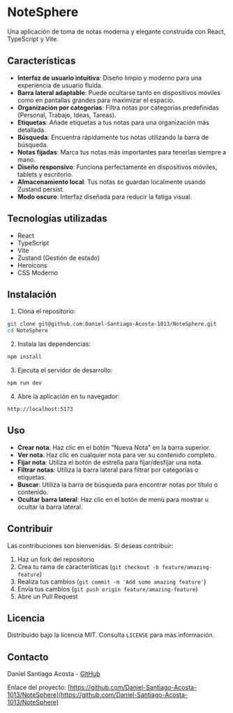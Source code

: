 # NoteSphere

Una aplicación de toma de notas moderna y elegante construida con React, TypeScript y Vite.


## Características

- **Interfaz de usuario intuitiva**: Diseño limpio y moderno para una experiencia de usuario fluida.
- **Barra lateral adaptable**: Puede ocultarse tanto en dispositivos móviles como en pantallas grandes para maximizar el espacio.
- **Organización por categorías**: Filtra notas por categorías predefinidas (Personal, Trabajo, Ideas, Tareas).
- **Etiquetas**: Añade etiquetas a tus notas para una organización más detallada.
- **Búsqueda**: Encuentra rápidamente tus notas utilizando la barra de búsqueda.
- **Notas fijadas**: Marca tus notas más importantes para tenerlas siempre a mano.
- **Diseño responsivo**: Funciona perfectamente en dispositivos móviles, tablets y escritorio.
- **Almacenamiento local**: Tus notas se guardan localmente usando Zustand persist.
- **Modo oscuro**: Interfaz diseñada para reducir la fatiga visual.

## Tecnologías utilizadas

- React
- TypeScript
- Vite
- Zustand (Gestión de estado)
- Heroicons
- CSS Moderno

## Instalación

1. Clona el repositorio:
```bash
git clone git@github.com:Daniel-Santiago-Acosta-1013/NoteSphere.git
cd NoteSphere
```

2. Instala las dependencias:
```bash
npm install
```

3. Ejecuta el servidor de desarrollo:
```bash
npm run dev
```

4. Abre la aplicación en tu navegador:
```
http://localhost:5173
```

## Uso

- **Crear nota**: Haz clic en el botón "Nueva Nota" en la barra superior.
- **Ver nota**: Haz clic en cualquier nota para ver su contenido completo.
- **Fijar nota**: Utiliza el botón de estrella para fijar/desfijar una nota.
- **Filtrar notas**: Utiliza la barra lateral para filtrar por categorías o etiquetas.
- **Buscar**: Utiliza la barra de búsqueda para encontrar notas por título o contenido.
- **Ocultar barra lateral**: Haz clic en el botón de menú para mostrar u ocultar la barra lateral.

## Contribuir

Las contribuciones son bienvenidas. Si deseas contribuir:

1. Haz un fork del repositorio
2. Crea tu rama de características (`git checkout -b feature/amazing-feature`)
3. Realiza tus cambios (`git commit -m 'Add some amazing feature'`)
4. Envía tus cambios (`git push origin feature/amazing-feature`)
5. Abre un Pull Request

## Licencia

Distribuido bajo la licencia MIT. Consulta `LICENSE` para más información.

## Contacto

Daniel Santiago Acosta - [GitHub](https://github.com/Daniel-Santiago-Acosta-1013)

Enlace del proyecto: [https://github.com/Daniel-Santiago-Acosta-1013/NoteSphere](https://github.com/Daniel-Santiago-Acosta-1013/NoteSphere)
